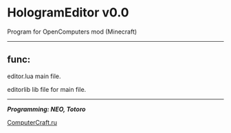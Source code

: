 HologramEditor v0.0
===
Program for OpenComputers mod (Minecraft)
***
func:
---
editor.lua  main file.

editorlib  lib file for main file.
***
***Programming: NEO, Totoro***

[ComputerCraft.ru](http://cmoputercraft.ru/forum/ "ComputerCraft Forum")